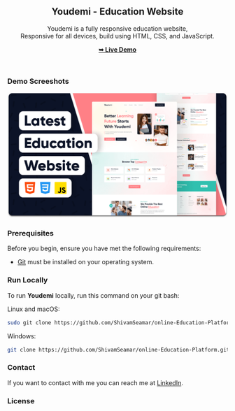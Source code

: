 <div align="center">
  <br />
  <br />

  <h2 align="center">Youdemi - Education Website</h2>

Youdemi is a fully responsive education website, <br />Responsive for all devices, build using HTML, CSS, and JavaScript.

<a href="https://shivamseamar.github.io/online-Education-Platform/"><strong>➥ Live Demo</strong></a>

</div>

<br />

### Demo Screeshots

![Youdemi Desktop Demo](./readme-images/desktop.png "Desktop Demo")

### Prerequisites

Before you begin, ensure you have met the following requirements:

- [Git](https://git-scm.com/downloads "Download Git") must be installed on your operating system.

### Run Locally

To run **Youdemi** locally, run this command on your git bash:

Linux and macOS:

```bash
sudo git clone https://github.com/ShivamSeamar/online-Education-Platform.git
```

Windows:

```bash
git clone https://github.com/ShivamSeamar/online-Education-Platform.git
```

### Contact

If you want to contact with me you can reach me at [LinkedIn](https://www.linkedin.com/in/shivamseamar25/).

### License
